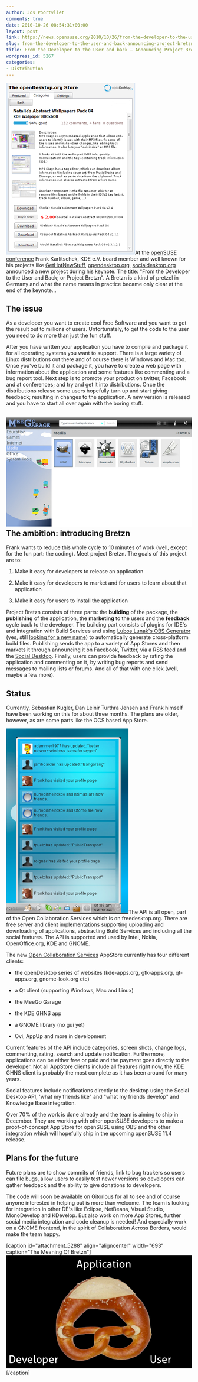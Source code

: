 ```yaml
---
author: Jos Poortvliet
comments: true
date: 2010-10-26 08:54:31+00:00
layout: post
link: https://news.opensuse.org/2010/10/26/from-the-developer-to-the-user-and-back-announcing-project-bretzn/
slug: from-the-developer-to-the-user-and-back-announcing-project-bretzn
title: From the Developer to the User and back – Announcing Project Bretzn
wordpress_id: 5267
categories:
- Distribution
---
```


[![](/wp-content/uploads/2010/10/shot3.png)](http://news.opensuse.org/2010/10/26/from-the-developer-to-the-user-and-back-announcing-project-bretzn/shot3/)At the [openSUSE conference](http://en.opensuse.org/Portal:Conference) Frank Karlitschek, KDE e.V. board member and well known for his projects like  [GetHotNewStuff](http://ghns.freedesktop.org/), [opendesktop.org](http://opendesktop.org), [socialdesktop.org](http://www.socialdesktop.org) announced a new project during his keynote. The title: "From the Developer to the User and Back; or Project Bretzn". A Bretzn is a kind of pretzel in Germany and what the name means in practice became only clear at the end of the keynote...

<!-- more -->


## The issue


As a developer you want to create cool Free Software and you want to get the result out to millions of users. Unfortunately, to get the code to the user you need to do more than just the fun stuff.

After you have written your application you have to compile and package it for all operating systems you want to support. There is a large variety of Linux distributions out there and of course there is Windows and Mac too. Once you've build it and package it, you have to create a web page with information about the application and some features like commenting and a bug report tool. Next step is to promote your product on twitter, Facebook and at conferences; and try and get it into distributions. Once the distributions release some users hopefully turn up and start giving feedback; resulting in changes to the application. A new version is released and you have to start all over again with the boring stuff.


## [![The MeeGo App Store](/wp-content/uploads/2010/10/meego.png)](http://news.opensuse.org/2010/10/26/from-the-developer-to-the-user-and-back-announcing-project-bretzn/meego/)The ambition: introducing Bretzn


Frank wants to reduce this whole cycle to 10 minutes of work (well, except for the fun part: the coding). Meet project Bretzn. The goals of this project are to:



	
  1. Make it easy for developers to release an application

	
  2. Make it easy for developers to market and for users to learn about that application

	
  3. Make it easy for users to install the application


Project Bretzn consists of three parts: the **building** of the package, the **publishing** of the application, the **marketing** to the users and the **feedback** cycle back to the developer. The building part consists of plugins for IDE's and integration with Build Services and using [Lubos Lunak's OBS Generator](http://www.kdedevelopers.org/node/4177) (yes, still [looking for a new name](http://michal.hrusecky.net/index.php/blog/show/kde-obs-generator-is-looking-for-a-new-name!--1.html)) to automatically generate cross-platform build files. Publishing sends the app to a variety of App Stores and then markets it through announcing it on Facebook, Twitter, via a RSS feed and the [Social Desktop](http://socialdesktop.org). Finally, users can provide feedback by rating the application and commenting on it, by writing bug reports and send messages to mailing lists or forums. And all of that with one click (well, maybe a few more).


## Status


Currently, Sebastian Kugler, Dan Leinir Turthra Jensen and Frank himself have been working on this for about three months. The plans are older, however, as are some parts like the OCS based App Store.

[![desktop integration](/wp-content/uploads/2010/10/shot6.png)](http://news.opensuse.org/2010/10/26/from-the-developer-to-the-user-and-back-announcing-project-bretzn/shot6/)The API is all open, part of the Open Collaboration Services which is on freedesktop.org. There are free server and client implementations supporting uploading and downloading of applications, abstracting Build Services and including all the social features. The API is supported and used by Intel, Nokia, OpenOffice.org, KDE and GNOME.

The new [Open Collaboration Services](http://www.open-collaboration-services.org) AppStore currently has four different clients:



	
  * the openDesktop series of websites (kde-apps.org, gtk-apps.org, qt-apps.org, gnome-look.org etc)

	
  * a Qt client (supporting Windows, Mac and Linux)

	
  * the MeeGo Garage

	
  * the KDE GHNS app

	
  * a GNOME library (no gui yet)

	
  * Ovi, AppUp and more in development


Current features of the API include categories, screen shots, change logs, commenting, rating, search and update notification. Furthermore, applications can be either free or paid and the payment goes directly to the developer. Not all AppStore clients include all features right now, the KDE GHNS client is probably the most complete as it has been around for many years.

Social features include notifications directly to the desktop using the Social Desktop API, 'what my friends like" and "what my friends develop" and Knowledge Base integration.

Over 70% of the work is done already and the team is aiming to ship in December. They are working with other openSUSE developers to make a proof-of-concept App Store for openSUSE using OBS and the other integration which will hopefully ship in the upcoming openSUSE 11.4 release.


## Plans for the future


Future plans are to show commits of friends, link to bug trackers so users can file bugs, allow users to easily test newer versions so developers can gather feedback and the ability to give donations to developers.

The code will soon be available on Gitorious for all to see and of course anyone interested in helping out is more than welcome. The team is looking for integration in other DE's like Eclipse, NetBeans, Visual Studio, MonoDevelop and KDevelop. But also work on more App Stores, further social media integration and code cleanup is needed! And especially work on a GNOME frontend, in the spirit of Collaboration Across Borders, would make the team happy.

[caption id="attachment_5288" align="aligncenter" width="693" caption="The Meaning Of Bretzn"][![The Meaning Of Bretzn](/wp-content/uploads/2010/10/shot1.png)](http://news.opensuse.org/2010/10/26/from-the-developer-to-the-user-and-back-announcing-project-bretzn/shot1/)[/caption]
